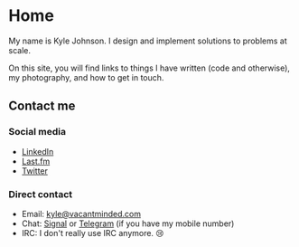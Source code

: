 # Home

My name is Kyle Johnson. I design and implement solutions to problems at scale.

On this site, you will find links to things I have written (code and otherwise), my photography, and how to get in touch.

## Contact me

### Social media

* [LinkedIn](https://www.linkedin.com/in/kylewj/)
* [Last.fm](http://www.last.fm/user/KabakaDragon)
* [Twitter](https://www.twitter.com/Kyle_SRE)

### Direct contact

* Email: [kyle@vacantminded.com](mailto:kyle@vacantminded.com)
* Chat: [Signal](https://www.signal.org) or [Telegram](https://telegram.org/) (if you have my mobile number)
* IRC: I don't really use IRC anymore. 😢
